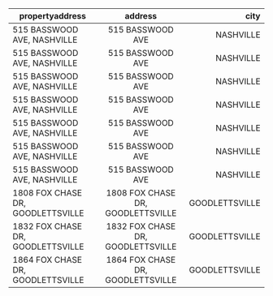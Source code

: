 | propertyaddress                     | address                            |       city       |
| ----------------------------------- |:----------------------------------:| ----------------:|
| 515  BASSWOOD AVE, NASHVILLE        | 515  BASSWOOD AVE                  | NASHVILLE        |
| 515  BASSWOOD AVE, NASHVILLE        | 515  BASSWOOD AVE                  | NASHVILLE        |
| 515  BASSWOOD AVE, NASHVILLE        | 515  BASSWOOD AVE                  | NASHVILLE        |
| 515  BASSWOOD AVE, NASHVILLE        | 515  BASSWOOD AVE                  | NASHVILLE        |
| 515  BASSWOOD AVE, NASHVILLE        | 515  BASSWOOD AVE                  | NASHVILLE        |
| 515  BASSWOOD AVE, NASHVILLE        | 515  BASSWOOD AVE                  | NASHVILLE        |
| 515  BASSWOOD AVE, NASHVILLE        | 515  BASSWOOD AVE                  | NASHVILLE        |
| 1808  FOX CHASE DR, GOODLETTSVILLE  | 1808  FOX CHASE DR, GOODLETTSVILLE | GOODLETTSVILLE   |
| 1832  FOX CHASE DR, GOODLETTSVILLE  | 1832  FOX CHASE DR, GOODLETTSVILLE | GOODLETTSVILLE   |
| 1864  FOX CHASE DR, GOODLETTSVILLE  | 1864  FOX CHASE DR, GOODLETTSVILLE | GOODLETTSVILLE   |


